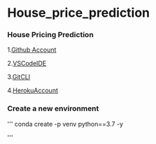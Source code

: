 # House_price_prediction

### House Pricing Prediction
1.[Github Account](https://github.com)

2.[VSCodeIDE](https://code.visualstudio.com/)

3.[GitCLI](https://git-scm.com/book/en/v2/Getting-Started-The-Commend-Line)

4.[HerokuAccount](https://Heroku.com)

### Create a new environment
'''
conda create -p venv python==3.7 -y

'''